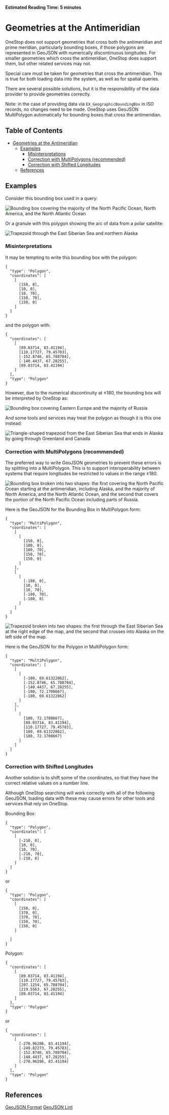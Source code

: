 **Estimated Reading Time: 5 minutes**

# Geometries at the Antimeridian

OneStop does not support geometries that cross both the antimeridian and prime meridian, particularly bounding boxes, if those polygons are represented in GeoJSON with numerically discontinuous longitudes. For smaller geometries which cross the antimeridian, OneStop does support them, but other related services may not.

Special care must be taken for geometries that cross the antimeridian. This is true for both loading data into the system, as well as for spatial queries.

There are several possible solutions, but it is the responsibility of the data provider to provide geometries correctly.

Note: in the case of providing data via `EX_GeographicBoundingBox` in ISO records, no changes need to be made. OneStop uses GeoJSON MultiPolygon automatically for bounding boxes that cross the antimeridian.

## Table of Contents

- [Geometries at the Antimeridian](#geometries-at-the-antimeridian)
  - [Examples](#examples)
    - [Misinterpretations](#misinterpretations)
    - [Correction with MultiPolygons (recommended)](#correction-with-multipolygons-recommended)
    - [Correction with Shifted Longitudes](#correction-with-shifted-longitudes)
  - [References](#references)

## Examples

Consider this bounding box used in a query:

![Bounding box covering the majority of the North Pacific Ocean, North America, and the North Atlantic Ocean](../../images/api/antimeridian-bbox.png)

Or a granule with this polygon showing the arc of data from a polar satellite:

![Trapezoid through the East Siberian Sea and northern Alaska](../../images/api/antimeridian-polygon.png)

### Misinterpretations

It may be tempting to write this bounding box with the polygon:
```
{
  "type": "Polygon",
  "coordinates": [
    [
      [150, 0],
      [10, 0],
      [10, 70],
      [150, 70],
      [150, 0]
    ]
  ]
}
```

and the polygon with:
```
{
  "coordinates": [
    [
      [89.03714, 83.41194],
      [110.17727, 79.45783],
      [-152.8746, 65.788704],
      [-140.4437, 67.28255],
      [89.03714, 83.41194]
    ]
  ],
  "type": "Polygon"
}
```

However, due to the numerical discontinuity at &#177;180, the bounding box will be interpreted by OneStop as:

![Bounding box covering Eastern Europe and the majority of Russia](../../images/api/antimeridian-bbox-misinterpretted.png)

And some tools and services may treat the polygon as though it is this one instead:

![Triangle-shaped trapezoid from the East Siberian Sea that ends in Alaska by going through Greenland and Canada](../../images/api/antimeridian-polygon-misinterpretted.png)

### Correction with MultiPolygons (recommended)

The preferred way to write GeoJSON geometries to prevent these errors is by splitting into a MultiPolygon. This is to support interoperability between systems that require longitudes be restricted to values in the range &#177;180.

![Bounding box broken into two shapes: the first covering the North Pacific Ocean starting at the antimeridian, including Alaska, and the majority of North America, and the North Atlantic Ocean, and the second that covers the portion of the North Pacific Ocean including parts of Russia.](../../images/api/antimeridian-bbox-corrected.png)

Here is the GeoJSON for the Bounding Box in MultiPolygon form:
```
{
  "type": "MultiPolygon",
  "coordinates": [
    [
      [
        [150, 0],
        [180, 0],
        [180, 70],
        [150, 70],
        [150, 0]
      ]
    ],
    [
      [
        [-180, 0],
        [10, 0],
        [10, 70],
        [-180, 70],
        [-180, 0]
      ]
    ]
  ]
}
```

![Trapezoid broken into two shapes: the first through the East Siberian Sea at the right edge of the map, and the second that crosses into Alaska on the left side of the map.](../../images/api/antimeridian-polygon-corrected.png)

Here is the GeoJSON for the Polygon in MultiPolygon form:
```
{
  "type": "MultiPolygon",
  "coordinates": [
    [
      [
        [-180, 69.61322862],
        [-152.8746, 65.788704],
        [-140.4437, 67.28255],
        [-180, 72.1708667],
        [-180, 69.61322862]
      ]
    ],
    [
      [
        [180, 72.1708667],
        [89.03714, 83.41194],
        [110.17727, 79.45783],
        [180, 69.61322862],
        [180, 72.1708667]
      ]
    ]
  ]
}
```

### Correction with Shifted Longitudes

Another solution is to shift some of the coordinates, so that they have the correct relative values on a number line.

Although OneStop searching will work correctly with all of the following GeoJSON, loading data with these may cause errors for other tools and services that rely on OneStop.

Bounding Box:
```
{
  "type": "Polygon",
  "coordinates": [
    [
      [-210, 0],
      [10, 0],
      [10, 70],
      [-210, 70],
      [-210, 0]
    ]
  ]
}
```
or
```
{
  "type": "Polygon",
  "coordinates": [
    [
      [150, 0],
      [370, 0],
      [370, 70],
      [150, 70],
      [150, 0]
    ]

  ]
}
```

Polygon:
```
{
  "coordinates": [
    [
      [89.03714, 83.41194],
      [110.17727, 79.45783],
      [207.1254, 65.788704],
      [219.5563, 67.28255],
      [89.03714, 83.41194]
    ]
  ],
  "type": "Polygon"
}
```
or
```
{
  "coordinates": [
    [
      [-270.96286, 83.41194],
      [-249.82273, 79.45783],
      [-152.8746, 65.788704],
      [-140.4437, 67.28255],
      [-270.96286, 83.41194]
    ]
  ],
  "type": "Polygon"
}
```

## References

[GeoJSON Format](https://tools.ietf.org/html/rfc7946#section-3.1.9)
[GeoJSON Lint](http://GeoJSONlint.com/)
